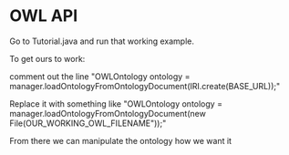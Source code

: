 # OWL API

Go to Tutorial.java and run that working example.

To get ours to work:

comment out the line "OWLOntology ontology = manager.loadOntologyFromOntologyDocument(IRI.create(BASE_URL));"

Replace it with something like "OWLOntology ontology = manager.loadOntologyFromOntologyDocument(new File(OUR_WORKING_OWL_FILENAME"));"

From there we can manipulate the ontology how we want it
